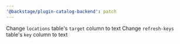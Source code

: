 ```yaml
---
'@backstage/plugin-catalog-backend': patch
---
```


Change `locations` table's `target` column to text
Change `refresh-keys` table's `key` column to text
